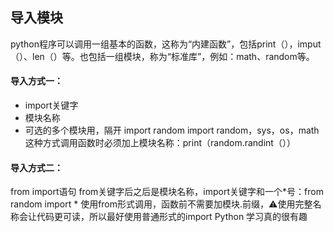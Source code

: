 ## 导入模块
python程序可以调用一组基本的函数，这称为“内建函数”，包括print（），imput（）、len（）等。也包括一组模块，称为“标准库”，例如：math、random等。
#### 导入方式一：
- import关键字
- 模块名称
- 可选的多个模块用，隔开
import random
import random，sys，os，math
这种方式调用函数时必须加上模块名称：print（random.randint（））
#### 导入方式二：
from import语句
from关键字后之后是模块名称，import关键字和一个*号：from random import *
使用from形式调用，函数前不需要加模块.前缀，⚠️使用完整名称会让代码更可读，所以最好使用普通形式的import
Python 学习真的很有趣

